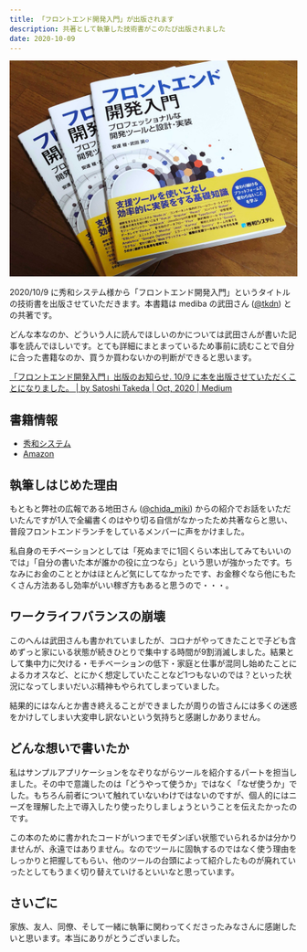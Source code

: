 ```yaml
---
title: 「フロントエンド開発入門」が出版されます
description: 共著として執筆した技術書がこのたび出版されました
date: 2020-10-09
---
```


![image_1](/images/posts/2020-10-09_01.jpg)

2020/10/9 に秀和システム様から「フロントエンド開発入門」というタイトルの技術書を出版させていただきます。本書籍は mediba の武田さん ([@tkdn](https://twitter.com/tkdn)) との共著です。

どんな本なのか、どういう人に読んでほしいのかについては武田さんが書いた記事を読んでほしいです。とても詳細にまとまっているため事前に読むことで自分に合った書籍なのか、買うか買わないかの判断ができると思います。

[「フロントエンド開発入門」出版のお知らせ\. 10/9 に本を出版させていただくことになりました。 \| by Satoshi Takeda \| Oct, 2020 \| Medium](https://medium.com/@tkdn/2642cb34d0e3)

## 書籍情報
* [秀和システム](https://www.shuwasystem.co.jp/book/9784798061771.html)
* [Amazon](https://www.amazon.co.jp/dp/4798061778/)

## 執筆しはじめた理由
もともと弊社の広報である地田さん ([@chida_miki](https://twitter.com/chida_miki)) からの紹介でお話をいただいたんですが1人で全編書くのはやり切る自信がなかったため共著ならと思い、普段フロントエンドランチをしているメンバーに声をかけました。

私自身のモチベーションとしては「死ぬまでに1回くらい本出してみてもいいのでは」「自分の書いた本が誰かの役に立つなら」という思いが強かったです。ちなみにお金のこととかはほとんど気にしてなかったです、お金稼ぐなら他にもたくさん方法あるし効率がいい稼ぎ方もあると思うので・・・。

## ワークライフバランスの崩壊
このへんは武田さんも書かれていましたが、コロナがやってきたことで子ども含めずっと家にいる状態が続きひとりで集中する時間が9割消滅しました。結果として集中力に欠ける・モチベーションの低下・家庭と仕事が混同し始めたことによるカオスなど、とにかく想定していたことなど1つもないのでは？といった状況になってしまいだいぶ精神もやられてしまっていました。

結果的にはなんとか書き終えることができましたが周りの皆さんには多くの迷惑をかけしてしまい大変申し訳ないという気持ちと感謝しかありません。

## どんな想いで書いたか
私はサンプルアプリケーションをなぞりながらツールを紹介するパートを担当しました。その中で意識したのは「どうやって使うか」ではなく「なぜ使うか」でした。もちろん前者について触れていないわけではないのですが、個人的にはニーズを理解した上で導入したり使ったりしましょうということを伝えたかったのです。

この本のために書かれたコードがいつまでモダンぽい状態でいられるかは分かりませんが、永遠ではありません。なのでツールに固執するのではなく使う理由をしっかりと把握してもらい、他のツールの台頭によって紹介したものが廃れていったとしてもうまく切り替えていけるといいなと思っています。

## さいごに
家族、友人、同僚、そして一緒に執筆に関わってくださったみなさんに感謝したいと思います。本当にありがとうございました。
